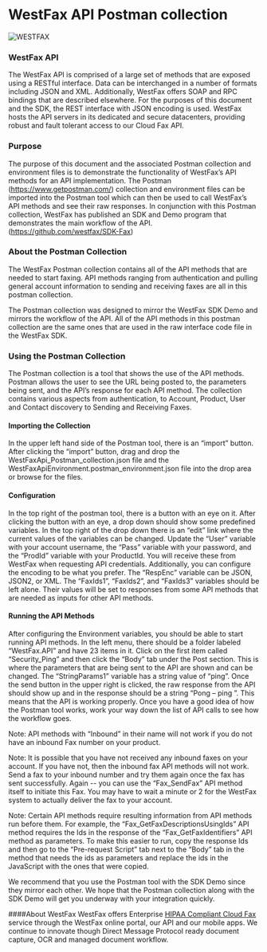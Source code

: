 # WestFax API Postman collection

![WESTFAX](https://westfax.com/img/WestFax_Logo.webp)

### WestFax API

The WestFax API is comprised of a large set of methods that are exposed using a RESTful interface.  Data can be interchanged in a number of formats including JSON and XML.  Additionally, WestFax offers SOAP and RPC bindings that are described elsewhere.  For the purposes of this document and the SDK, the REST interface with JSON encoding is used.  WestFax hosts the API servers in its dedicated and secure datacenters, providing robust and fault tolerant access to our Cloud Fax API.

### Purpose

The purpose of this document and the associated Postman collection and environment files is to demonstrate the functionality of WestFax’s API methods for an API implementation.  The Postman (https://www.getpostman.com/) collection and environment files can be imported into the Postman tool which can then be used to call WestFax’s API methods and see their raw responses. In conjunction with this Postman collection, WestFax has published an SDK and Demo program that demonstrates the main workflow of the API.  (https://github.com/westfax/SDK-Fax)  

### About the Postman Collection

The WestFax Postman collection contains all of the API methods that are needed to start faxing. API methods ranging from authentication and pulling general account information to sending and receiving faxes are all in this postman collection.

The Postman collection was designed to mirror the WestFax SDK Demo and mirrors the workflow of the API. All of the API methods in this postman collection are the same ones that are used in the raw interface code file in the WestFax SDK.

### Using the Postman Collection

The Postman collection is a tool that shows the use of the API methods.  Postman allows the user to see the URL being posted to, the parameters being sent, and the API’s response for each API method. The collection contains various aspects from authentication, to Account, Product, User and Contact discovery to Sending and Receiving Faxes. 

#### Importing the Collection 

In the upper left hand side of the Postman tool, there is an “import” button. After clicking the “import” button, drag and drop the WestFaxApi_Postman_collection.json file and the WestFaxApiEnvironment.postman_environment.json file into the drop area or browse for the files.

#### Configuration

In the top right of the postman tool, there is a button with an eye on it. After clicking the button with an eye, a drop down should show some predefined variables. In the top right of the drop down there is an “edit” link where the current values of the variables can be changed. Update the “User” variable with your account username, the “Pass” variable with your password, and the “ProdId” variable with your ProductId.  You will receive these from WestFax when requesting API credentials.  Additionally, you can configure the encoding to be what you prefer. The “RespEnc” variable can be JSON, JSON2, or XML. The “FaxIds1”, “FaxIds2”, and “FaxIds3” variables should be left alone. Their values will be set to responses from some API methods that are needed as inputs for other API methods.

#### Running the API Methods

After configuring the Environment variables, you should be able to start running API methods. In the left menu, there should be a folder labeled “WestFax.API” and have 23 items in it. Click on the first item called “Security_Ping” and then click the “Body” tab under the Post section. This is where the parameters that are being sent to the API are shown and can be changed. The “StringParams1” variable has a string value of “ping”. Once the send button in the upper right is clicked, the raw response from the API should show up and in the response should be a string “Pong – ping ”. This means that the API is working properly. Once you have a good idea of how the Postman tool works, work your way down the list of API calls to see how the workflow goes. 

Note: API methods with “Inbound” in their name will not work if you do not have an inbound Fax number on your product.

Note: It is possible that you have not received any inbound faxes on your account.  If you have not, then the inbound fax API methods will not work.  Send a fax to your inbound number and try them again once the fax has sent successfully.  Again -- you can use the “Fax_SendFax” API method itself to initiate this Fax.  You may have to wait a minute or 2 for the WestFax system to actually deliver the fax to your account.

Note: Certain API methods require resulting information from API methods run before them. For example, the “Fax_GetFaxDescriptionsUsingIds” API method requires the Ids in the response of the “Fax_GetFaxIdentifiers” API method as parameters. To make this easier to run, copy the response Ids and then go to the “Pre-request Script” tab next to the “Body” tab in the method that needs the ids as parameters and replace the ids in the JavaScript with the ones that were copied.

We recommend that you use the Postman tool with the SDK Demo since they mirror each other. We hope that the Postman collection along with the SDK Demo will get you underway with your integration quickly.  

####About WestFax
WestFax offers Enterprise [HIPAA Compliant Cloud Fax](https://westfax.com/hipaa-compliant-fax/) service through the WestFax online portal, our API and our mobile apps. We continue to innovate though Direct Message Protocol ready document capture, OCR and managed document workflow.


